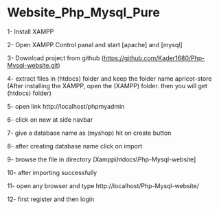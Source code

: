 # Website_Php_Mysql_Pure

1- Install XAMPP

2- Open XAMPP Control panal and start [apache] and [mysql]

3- Download project from github (https://github.com/Kader1680/Php-Mysql-website.git)

4- extract files in (htdocs) folder and keep the folder name apricot-store (After installing the XAMPP, open the (XAMPP) folder. then you will get (htdocs) folder)

5- open link http://localhost/phpmyadmin

6- click on new at side navbar

7- give a database name as (myshop) hit on create button

8- after creating database name click on import

9- browse the file in directory [Xampp\htdocs\Php-Mysql-website]

10- after importing successfully

11- open any browser and type http://localhost/Php-Mysql-website/

12- first register and then login